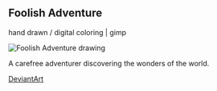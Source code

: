 ## Foolish Adventure

hand drawn / digital coloring | gimp

![Foolish Adventure drawing](../images/drawings/foolish_adventure.png "Foolish Adventure")

A carefree adventurer discovering the wonders of the world.

<a class="button" href="https://www.deviantart.com/darkdimensiongd/art/Foolish-Adventure-866862423">DeviantArt</a>
